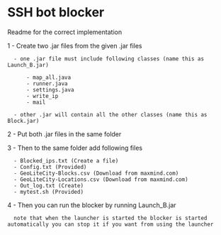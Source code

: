 SSH bot blocker
===
Readme for the correct implementation

1 - Create two .jar files from the given .jar files

      - one .jar file must include following classes (name this as Launch_B.jar)
          
          - map_all.java
          - runner.java
          - settings.java
          - write_ip
          - mail
      
      - other .jar will contain all the other classes (name this as Block.jar)
      
2 - Put both .jar files in the same folder

3 - Then to the same folder add following files
      
      - Blocked_ips.txt (Create a file)
      - Config.txt (Provided)
      - GeoLiteCity-Blocks.csv (Download from maxmind.com)
      - GeoLiteCity-Locations.csv (Download from maxmind.com)
      - Out_log.txt (Create)
      - mytest.sh (Provided)
      
4 - Then you can run the blocker by running Launch_B.jar
      
      note that when the launcher is started the blocker is started automatically you can stop it if you want from using the launcher 
